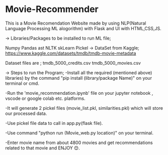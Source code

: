 # Movie-Recommender
This is a Movie Recomendation Website made by using NLP(Natural Language Processing ML alogorithm) with Flask and UI with HTML,CSS,JS.

-> Libraries/Packages to be installed to run ML file;

Numpy
Pandas
ast
NLTK
skLearn
Pickel
-> DataSet from Kaggle; https://www.kaggle.com/datasets/tmdb/tmdb-movie-metadata

Dataset files are ;
tmdb_5000_credits.csv
tmdb_5000_movies.csv

-> Steps to run the Program;
 -Install all the required (mentioned above) libraries) by the command "pip install (library/package Name)" on your terminal or cmd.
 
 -Run the 'movie_recommendation.ipynb' file on your jupyter notebook , vscode or google colab etc. platforms.
 
 -It will generate 2 pickel files (movie_list.pkl, similarities.pkl) which will store our processed data.
 
 -Use pickel file data to call in app.py(flask file).
 
 -Use command "python run (Movie_web.py location)" on your terminal.
 
 -Enter movie name from about 4800 movies and get recommendations related to that movie and ENJOY 😊.
